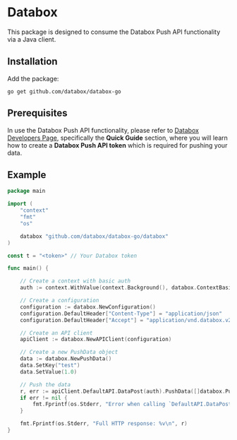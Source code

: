 # Databox
This package is designed to consume the Databox Push API functionality via a Java client.

## Installation

Add the package:

`go get github.com/databox/databox-go`

## Prerequisites
In use the Databox Push API functionality, please refer to [Databox Developers Page](https://developers.databox.com/), specifically the **Quick Guide** section, where you will learn how to create a **Databox Push API token** which is required for pushing your data.

## Example

```go
package main

import (
	"context"
	"fmt"
	"os"

	databox "github.com/databox/databox-go/databox"
)

const t = "<token>" // Your Databox token

func main() {

	// Create a context with basic auth
	auth := context.WithValue(context.Background(), databox.ContextBasicAuth, databox.BasicAuth{UserName: t})

	// Create a configuration
	configuration := databox.NewConfiguration()
	configuration.DefaultHeader["Content-Type"] = "application/json"
	configuration.DefaultHeader["Accept"] = "application/vnd.databox.v2+json"

	// Create an API client
	apiClient := databox.NewAPIClient(configuration)

	// Create a new PushData object
	data := databox.NewPushData()
	data.SetKey("test")
	data.SetValue(1.0)

	// Push the data
	r, err := apiClient.DefaultAPI.DataPost(auth).PushData([]databox.PushData{*data}).Execute()
	if err != nil {
		fmt.Fprintf(os.Stderr, "Error when calling `DefaultAPI.DataPost``: %v\n", err)
	}

	fmt.Fprintf(os.Stderr, "Full HTTP response: %v\n", r)
}
```